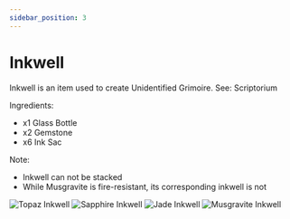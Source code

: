 ```yaml
---
sidebar_position: 3
---
```


# Inkwell
Inkwell is an item used to create Unidentified Grimoire. See: Scriptorium

Ingredients:
- x1 Glass Bottle
- x2 Gemstone
- x6 Ink Sac

Note:
- Inkwell can not be stacked
- While Musgravite is fire-resistant, its corresponding inkwell is not

![Topaz Inkwell](https://i.imgur.com/ZWV8tGo.png)
![Sapphire Inkwell](https://i.imgur.com/3pL18Tf.png)
![Jade Inkwell](https://i.imgur.com/QFsrO1I.png)
![Musgravite Inkwell](https://i.imgur.com/CUkP0Ld.png)
